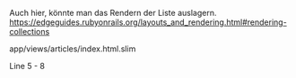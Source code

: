 Auch hier, könnte man das Rendern der Liste auslagern. 
https://edgeguides.rubyonrails.org/layouts_and_rendering.html#rendering-collections

app/views/articles/index.html.slim

Line 5 - 8
